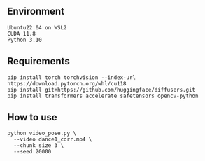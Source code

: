 
## Environment

~~~
Ubuntu22.04 on WSL2
CUDA 11.8
Python 3.10
~~~

## Requirements

~~~
pip install torch torchvision --index-url https://download.pytorch.org/whl/cu118
pip install git+https://github.com/huggingface/diffusers.git
pip install transformers accelerate safetensors opencv-python
~~~

## How to use

~~~
python video_pose.py \
  --video dance1_corr.mp4 \
  --chunk_size 3 \
  --seed 20000
~~~
